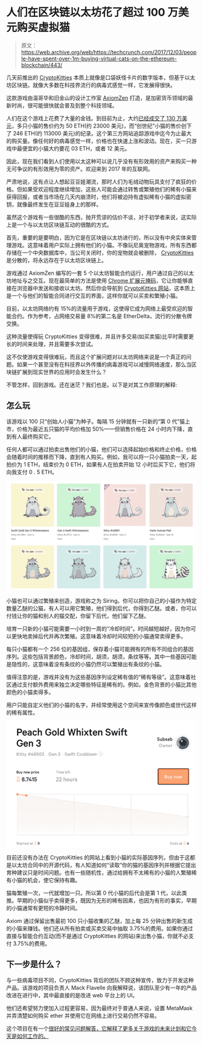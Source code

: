 # 人们在区块链以太坊花了超过 100 万美元购买虚拟猫

> 原文：<https://web.archive.org/web/https://techcrunch.com/2017/12/03/people-have-spent-over-1m-buying-virtual-cats-on-the-ethereum-blockchain/443/>

几天前推出的 [CryptoKitties](https://web.archive.org/web/20190213162621/https://www.cryptokitties.co/) 本质上就像是口袋妖怪卡片的数字版本，但基于以太坊区块链。就像大多数在科技界流行的病毒式感觉一样，它发展得很快。

这款游戏由温哥华和旧金山的设计工作室 [AxiomZen](https://web.archive.org/web/20190213162621/https://www.axiomzen.co/about) 打造，是加密货币领域的最新时尚，很可能很快就会普及到整个科技领域。

人们在这个游戏上花费了大量的金钱。到目前为止，大约[已经成交了 130 万美元](https://web.archive.org/web/20190213162621/https://kittysales.herokuapp.com/)，多只小猫的售价约为 50 ETH(约 23000 美元)，而“创世纪”小猫的售价创下了 246 ETH(约 113000 美元)的纪录。这个第三方网站追踪游戏中迄今为止最大的购买量。像任何好的病毒感觉一样，价格也在快速上涨和波动。现在，买一只游戏中最便宜的小猫大约要花 03 ETH，或者 12 美元。

因此，现在我们看到人们使用以太这种可以说几乎没有有形效用的资产来购买一种无可争议的有形效用为零的资产。欢迎来到 2017 年的互联网。

严肃地说，这有点让人想起豆豆娃潮流，那时人们为毛绒动物玩具支付了疯狂的价格。但如果受欢迎程度继续增加，这些人可能会通过转售或繁殖他们的稀有小猫来获得回报，或者当市场在几天内崩溃时，他们将被迫持有虚拟稀有小猫的虚拟密钥，就像最终发生在豆豆娃身上的那样。

虽然这个游戏有一些很酷的东西，抛开荒谬的估价不谈，对于初学者来说，这实际上是一个与以太坊区块链互动的很酷的方式。

首先，重要的是要明白，因为它是在区块链以太坊进行的，所以没有中央实体来管理游戏。这意味着用户实际上拥有他们的小猫。不像玩尼奥宠物游戏，所有东西都存储在一个中央数据库中，当公司关闭时，你的宠物就会被删除， [CryptoKitties](https://web.archive.org/web/20190213162621/https://crunchbase.com/organization/cryptokitties) 是分散的，将永远存在于以太坊区块链上。

游戏通过 AxiomZen 编写的一套 5 个以太坊智能合约运行，用户通过自己的以太坊地址与之交互。现在最简单的方法是使用 [Chrome 扩展元掩码](https://web.archive.org/web/20190213162621/https://metamask.io/)，它让你能够直接在浏览器中发送和接收以太坊。然后你会导航到 [CryptoKitties 网站](https://web.archive.org/web/20190213162621/https://www.cryptokitties.co/)，这本质上是一个与他们的智能合同进行交互的界面，这样你就可以买卖和繁殖小猫。

目前，以太坊网络约有 15%的流量用于游戏，这使得它成为网络上最受欢迎的智能合约。作为参考，占网络交易量 8%的第二名是 EtherDelta，流行的分散令牌交换。

这种流量使得玩 CryptoKitties 变得很难，并且许多交易(如买卖猫)比平时需要更长的时间来处理，并且需要多次尝试。

这不仅使游戏变得很难玩，而且这个扩展问题对以太坊网络来说是一个真正的问题。如果一个甚至没有在科技界以外传播的病毒游戏可以减慢网络速度，那么当区块链扩展到现实世界的应用时会发生什么？

不管怎样，回到游戏。还在迷茫？我们也是。以下是对其工作原理的解释:

## 怎么玩

该游戏以 100 只“创始人小猫”为种子。每隔 15 分钟就有一只新的“第 0 代”猫上市，价格为最近五只猫的平均价格加 50%——但销售价格在 24 小时内下降，直到有人最终购买它。

任何人都可以通过拍卖出售他们的小猫，他们可以选择起始价格和终止价格，价格会随着时间的推移而下降，直到有人购买。例如，我可以将一只小猫拍卖一天，起拍价为 1 ETH，结束价为 0 ETH，如果有人在拍卖开始 12 小时后买下它，他们将向我支付 0 . 5 ETH。

![](img/a283de3028db640f280285b2770745b0.png)

小猫也可以通过繁殖来创造，游戏称之为 Siring。你可以把你自己的小猫作为特定数量乙醚的公猫，有人可以用它繁殖，他们得到后代，你得到乙醚。或者，你可以付钱让你的猫和别人的猫交配，你留下后代，他们留下乙醚。

培育一只新的小猫可能需要一小时到一周的“冷却时间”。时间越短越好，因为你可以更快地卖掉后代并再次繁殖。这意味着冷却时间较短的小猫通常卖得更多。

每只小猫都有一个 256 位的基因组，保存着小猫可能拥有的所有不同组合的基因序列。这些包括背景颜色，冷却时间，胡须，胡须，条纹等等。其中一些基因可能是隐性的，这意味着没有条纹的小猫仍然可以繁殖出有条纹的小猫。

值得注意的是，游戏并没有为这些基因序列设定稀有值的“稀有等级”。这意味着社区通过支付额外费用来独立决定哪些特征是稀有的。例如，金色背景的小猫比其他颜色的小猫卖得多。

用户只能自定义他们的小猫的名字，并经常使用这个空间来宣传像颜色或世代这样的稀有属性。

![](img/136102e6fb56f56fbeb8e19fab6ee4aa.png)

目前还没有办法在 CryptoKitties 的网站上看到小猫的实际基因序列，但由于这都是以太坊合同中的开源代码，有人知道如何“读取”你的猫的基因序列并根据它提出育种建议只是时间问题。也有一些随机性，通过给拥有不太稀有的小猫的人繁殖稀有小猫的机会，使它保持有趣。

猫每繁殖一次，一代就增加一只。所以第 0 代小猫的后代会是第 1 代，以此类推。早期的小猫似乎卖得更多，既因为无形的稀有因素，也因为有形的事实，早期的小猫通常有更短的冷静时间。

Axiom 通过保留出售最初 100 只小猫收集的乙醚，加上每 25 分钟出售的新生成的小猫来赚钱。他们还从所有拍卖或买卖交易中抽取 3.75%的费用。如果你通过直接与智能合约互动(而不是通过 CryptoKitties 的网站)来出售小猫，你就不必支付 3.75%的费用。

## 下一步是什么？

与一些病毒项目不同，CryptoKitties 背后的团队不顾这种宣传，致力于开发这种产品。该游戏的项目负责人 Mack Flavelle 向我解释说，该团队至少有一年的产品改进在进行中，其中最直接的是改进 web 平台上的 UI。

他们还希望努力使加入过程更容易，因为最终对于普通人来说，设置 MetaMask 并弄清楚如何购买 ether 并使用它在网络上进行交易仍然不容易。

这个项目在有一个[很好的常见问题解答，它解释了更多关于游戏的未来计划和它今天是如何工作的。](https://web.archive.org/web/20190213162621/https://www.cryptokitties.co/faq)